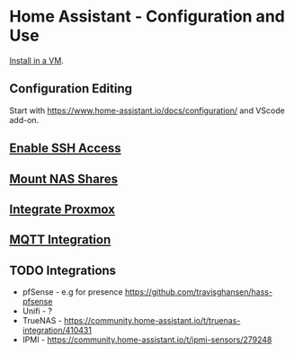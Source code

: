 # Home Assistant - Configuration and Use

[Install in a VM](/proxmox/home-assistant.md).

## Configuration Editing

Start with https://www.home-assistant.io/docs/configuration/ and VScode add-on.

## [Enable SSH Access](home-assistant-ssh.html)

## [Mount NAS Shares](home-assistant-nas.html)

## [Integrate Proxmox](home-assistant-pve.md)

## [MQTT Integration](home-assistant-mqtt.html)

## TODO Integrations

* pfSense - e.g for presence https://github.com/travisghansen/hass-pfsense
* Unifi - ?
* TrueNAS - https://community.home-assistant.io/t/truenas-integration/410431
* IPMI - https://community.home-assistant.io/t/ipmi-sensors/279248
